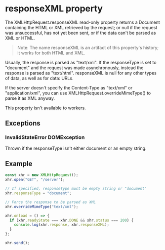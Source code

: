 # responseXML property

The XMLHttpRequest.responseXML read-only property returns a Document containing the HTML or XML retrieved by the request; or null if the request was unsuccessful, has not yet been sent, or if the data can't be parsed as XML or HTML.

>Note: The name responseXML is an artifact of this property's history; it works for both HTML and XML.

Usually, the response is parsed as "text/xml". If the responseType is set to "document" and the request was made asynchronously, instead the response is parsed as "text/html". responseXML is null for any other types of data, as well as for data: URLs.

If the server doesn't specify the Content-Type as "text/xml" or "application/xml", you can use XMLHttpRequest.overrideMimeType() to parse it as XML anyway.

This property isn't available to workers.

## Exceptions

### InvalidStateError DOMException

Thrown if the responseType isn't either document or an empty string.

## Example

```js
const xhr = new XMLHttpRequest();
xhr.open("GET", "/server");

// If specified, responseType must be empty string or "document"
xhr.responseType = "document";

// Force the response to be parsed as XML
xhr.overrideMimeType("text/xml");

xhr.onload = () => {
  if (xhr.readyState === xhr.DONE && xhr.status === 200) {
    console.log(xhr.response, xhr.responseXML);
  }
};

xhr.send();

```
